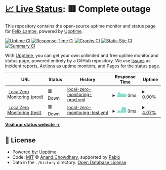 # [📈 Live Status](https://fblampe.github.io/localzero-monitoring-upptime): <!--live status--> **🟥 Complete outage**

This repository contains the open-source uptime monitor and status page for [Felix Lampe](https://fblampe.github.io/localzero-monitoring-upptime), powered by [Upptime](https://github.com/upptime/upptime).

[![Uptime CI](https://github.com/fblampe/localzero-monitoring-upptime/workflows/Uptime%20CI/badge.svg)](https://github.com/fblampe/localzero-monitoring-upptime/actions?query=workflow%3A%22Uptime+CI%22)
[![Response Time CI](https://github.com/fblampe/localzero-monitoring-upptime/workflows/Response%20Time%20CI/badge.svg)](https://github.com/fblampe/localzero-monitoring-upptime/actions?query=workflow%3A%22Response+Time+CI%22)
[![Graphs CI](https://github.com/fblampe/localzero-monitoring-upptime/workflows/Graphs%20CI/badge.svg)](https://github.com/fblampe/localzero-monitoring-upptime/actions?query=workflow%3A%22Graphs+CI%22)
[![Static Site CI](https://github.com/fblampe/localzero-monitoring-upptime/workflows/Static%20Site%20CI/badge.svg)](https://github.com/fblampe/localzero-monitoring-upptime/actions?query=workflow%3A%22Static+Site+CI%22)
[![Summary CI](https://github.com/fblampe/localzero-monitoring-upptime/workflows/Summary%20CI/badge.svg)](https://github.com/fblampe/localzero-monitoring-upptime/actions?query=workflow%3A%22Summary+CI%22)

With [Upptime](https://upptime.js.org), you can get your own unlimited and free uptime monitor and status page, powered entirely by a GitHub repository. We use [Issues](https://github.com/fblampe/localzero-monitoring-upptime/issues) as incident reports, [Actions](https://github.com/fblampe/localzero-monitoring-upptime/actions) as uptime monitors, and [Pages](https://fblampe.github.io/localzero-monitoring-upptime) for the status page.

<!--start: status pages-->
<!-- This summary is generated by Upptime (https://github.com/upptime/upptime) -->
<!-- Do not edit this manually, your changes will be overwritten -->
<!-- prettier-ignore -->
| URL | Status | History | Response Time | Uptime |
| --- | ------ | ------- | ------------- | ------ |
| <img alt="" src="https://icons.duckduckgo.com/ip3/https.ico" height="13"> [LocalZero Monitoring (prod)](https://https://monitoring.localzero.net/) | 🟥 Down | [local-zero-monitoring-prod.yml](https://github.com/fblampe/localzero-monitoring-upptime/commits/HEAD/history/local-zero-monitoring-prod.yml) | <details><summary><img alt="Response time graph" src="./graphs/local-zero-monitoring-prod/response-time-week.png" height="20"> 0ms</summary><br><a href="https://fblampe.github.io/localzero-monitoring-upptime/history/local-zero-monitoring-prod"><img alt="Response time 0" src="https://img.shields.io/endpoint?url=https%3A%2F%2Fraw.githubusercontent.com%2Ffblampe%2Flocalzero-monitoring-upptime%2FHEAD%2Fapi%2Flocal-zero-monitoring-prod%2Fresponse-time.json"></a><br><a href="https://fblampe.github.io/localzero-monitoring-upptime/history/local-zero-monitoring-prod"><img alt="24-hour response time 0" src="https://img.shields.io/endpoint?url=https%3A%2F%2Fraw.githubusercontent.com%2Ffblampe%2Flocalzero-monitoring-upptime%2FHEAD%2Fapi%2Flocal-zero-monitoring-prod%2Fresponse-time-day.json"></a><br><a href="https://fblampe.github.io/localzero-monitoring-upptime/history/local-zero-monitoring-prod"><img alt="7-day response time 0" src="https://img.shields.io/endpoint?url=https%3A%2F%2Fraw.githubusercontent.com%2Ffblampe%2Flocalzero-monitoring-upptime%2FHEAD%2Fapi%2Flocal-zero-monitoring-prod%2Fresponse-time-week.json"></a><br><a href="https://fblampe.github.io/localzero-monitoring-upptime/history/local-zero-monitoring-prod"><img alt="30-day response time 0" src="https://img.shields.io/endpoint?url=https%3A%2F%2Fraw.githubusercontent.com%2Ffblampe%2Flocalzero-monitoring-upptime%2FHEAD%2Fapi%2Flocal-zero-monitoring-prod%2Fresponse-time-month.json"></a><br><a href="https://fblampe.github.io/localzero-monitoring-upptime/history/local-zero-monitoring-prod"><img alt="1-year response time 0" src="https://img.shields.io/endpoint?url=https%3A%2F%2Fraw.githubusercontent.com%2Ffblampe%2Flocalzero-monitoring-upptime%2FHEAD%2Fapi%2Flocal-zero-monitoring-prod%2Fresponse-time-year.json"></a></details> | <details><summary><a href="https://fblampe.github.io/localzero-monitoring-upptime/history/local-zero-monitoring-prod">0.00%</a></summary><a href="https://fblampe.github.io/localzero-monitoring-upptime/history/local-zero-monitoring-prod"><img alt="All-time uptime 0.00%" src="https://img.shields.io/endpoint?url=https%3A%2F%2Fraw.githubusercontent.com%2Ffblampe%2Flocalzero-monitoring-upptime%2FHEAD%2Fapi%2Flocal-zero-monitoring-prod%2Fuptime.json"></a><br><a href="https://fblampe.github.io/localzero-monitoring-upptime/history/local-zero-monitoring-prod"><img alt="24-hour uptime 0.00%" src="https://img.shields.io/endpoint?url=https%3A%2F%2Fraw.githubusercontent.com%2Ffblampe%2Flocalzero-monitoring-upptime%2FHEAD%2Fapi%2Flocal-zero-monitoring-prod%2Fuptime-day.json"></a><br><a href="https://fblampe.github.io/localzero-monitoring-upptime/history/local-zero-monitoring-prod"><img alt="7-day uptime 0.00%" src="https://img.shields.io/endpoint?url=https%3A%2F%2Fraw.githubusercontent.com%2Ffblampe%2Flocalzero-monitoring-upptime%2FHEAD%2Fapi%2Flocal-zero-monitoring-prod%2Fuptime-week.json"></a><br><a href="https://fblampe.github.io/localzero-monitoring-upptime/history/local-zero-monitoring-prod"><img alt="30-day uptime 0.00%" src="https://img.shields.io/endpoint?url=https%3A%2F%2Fraw.githubusercontent.com%2Ffblampe%2Flocalzero-monitoring-upptime%2FHEAD%2Fapi%2Flocal-zero-monitoring-prod%2Fuptime-month.json"></a><br><a href="https://fblampe.github.io/localzero-monitoring-upptime/history/local-zero-monitoring-prod"><img alt="1-year uptime 0.00%" src="https://img.shields.io/endpoint?url=https%3A%2F%2Fraw.githubusercontent.com%2Ffblampe%2Flocalzero-monitoring-upptime%2FHEAD%2Fapi%2Flocal-zero-monitoring-prod%2Fuptime-year.json"></a></details>
| <img alt="" src="https://icons.duckduckgo.com/ip3/https.ico" height="13"> [LocalZero Monitoring (test)](https://https://monitoring-test.localzero.net/) | 🟥 Down | [local-zero-monitoring-test.yml](https://github.com/fblampe/localzero-monitoring-upptime/commits/HEAD/history/local-zero-monitoring-test.yml) | <details><summary><img alt="Response time graph" src="./graphs/local-zero-monitoring-test/response-time-week.png" height="20"> 0ms</summary><br><a href="https://fblampe.github.io/localzero-monitoring-upptime/history/local-zero-monitoring-test"><img alt="Response time 0" src="https://img.shields.io/endpoint?url=https%3A%2F%2Fraw.githubusercontent.com%2Ffblampe%2Flocalzero-monitoring-upptime%2FHEAD%2Fapi%2Flocal-zero-monitoring-test%2Fresponse-time.json"></a><br><a href="https://fblampe.github.io/localzero-monitoring-upptime/history/local-zero-monitoring-test"><img alt="24-hour response time 0" src="https://img.shields.io/endpoint?url=https%3A%2F%2Fraw.githubusercontent.com%2Ffblampe%2Flocalzero-monitoring-upptime%2FHEAD%2Fapi%2Flocal-zero-monitoring-test%2Fresponse-time-day.json"></a><br><a href="https://fblampe.github.io/localzero-monitoring-upptime/history/local-zero-monitoring-test"><img alt="7-day response time 0" src="https://img.shields.io/endpoint?url=https%3A%2F%2Fraw.githubusercontent.com%2Ffblampe%2Flocalzero-monitoring-upptime%2FHEAD%2Fapi%2Flocal-zero-monitoring-test%2Fresponse-time-week.json"></a><br><a href="https://fblampe.github.io/localzero-monitoring-upptime/history/local-zero-monitoring-test"><img alt="30-day response time 0" src="https://img.shields.io/endpoint?url=https%3A%2F%2Fraw.githubusercontent.com%2Ffblampe%2Flocalzero-monitoring-upptime%2FHEAD%2Fapi%2Flocal-zero-monitoring-test%2Fresponse-time-month.json"></a><br><a href="https://fblampe.github.io/localzero-monitoring-upptime/history/local-zero-monitoring-test"><img alt="1-year response time 0" src="https://img.shields.io/endpoint?url=https%3A%2F%2Fraw.githubusercontent.com%2Ffblampe%2Flocalzero-monitoring-upptime%2FHEAD%2Fapi%2Flocal-zero-monitoring-test%2Fresponse-time-year.json"></a></details> | <details><summary><a href="https://fblampe.github.io/localzero-monitoring-upptime/history/local-zero-monitoring-test">4.07%</a></summary><a href="https://fblampe.github.io/localzero-monitoring-upptime/history/local-zero-monitoring-test"><img alt="All-time uptime 4.07%" src="https://img.shields.io/endpoint?url=https%3A%2F%2Fraw.githubusercontent.com%2Ffblampe%2Flocalzero-monitoring-upptime%2FHEAD%2Fapi%2Flocal-zero-monitoring-test%2Fuptime.json"></a><br><a href="https://fblampe.github.io/localzero-monitoring-upptime/history/local-zero-monitoring-test"><img alt="24-hour uptime 4.07%" src="https://img.shields.io/endpoint?url=https%3A%2F%2Fraw.githubusercontent.com%2Ffblampe%2Flocalzero-monitoring-upptime%2FHEAD%2Fapi%2Flocal-zero-monitoring-test%2Fuptime-day.json"></a><br><a href="https://fblampe.github.io/localzero-monitoring-upptime/history/local-zero-monitoring-test"><img alt="7-day uptime 4.07%" src="https://img.shields.io/endpoint?url=https%3A%2F%2Fraw.githubusercontent.com%2Ffblampe%2Flocalzero-monitoring-upptime%2FHEAD%2Fapi%2Flocal-zero-monitoring-test%2Fuptime-week.json"></a><br><a href="https://fblampe.github.io/localzero-monitoring-upptime/history/local-zero-monitoring-test"><img alt="30-day uptime 4.07%" src="https://img.shields.io/endpoint?url=https%3A%2F%2Fraw.githubusercontent.com%2Ffblampe%2Flocalzero-monitoring-upptime%2FHEAD%2Fapi%2Flocal-zero-monitoring-test%2Fuptime-month.json"></a><br><a href="https://fblampe.github.io/localzero-monitoring-upptime/history/local-zero-monitoring-test"><img alt="1-year uptime 4.07%" src="https://img.shields.io/endpoint?url=https%3A%2F%2Fraw.githubusercontent.com%2Ffblampe%2Flocalzero-monitoring-upptime%2FHEAD%2Fapi%2Flocal-zero-monitoring-test%2Fuptime-year.json"></a></details>

<!--end: status pages-->

[**Visit our status website →**](https://fblampe.github.io/localzero-monitoring-upptime)

## 📄 License

- Powered by: [Upptime](https://github.com/upptime/upptime)
- Code: [MIT](./LICENSE) © [Anand Chowdhary](https://anandchowdhary.com), supported by [Pabio](https://pabio.com)
- Data in the `./history` directory: [Open Database License](https://opendatacommons.org/licenses/odbl/1-0/)
